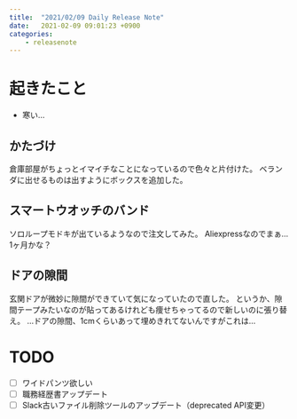 ```yaml
---
title:  "2021/02/09 Daily Release Note"
date:   2021-02-09 09:01:23 +0900
categories:
    - releasenote
---
```

# 起きたこと

* 寒い…

## かたづけ

倉庫部屋がちょっとイマイチなことになっているので色々と片付けた。
ベランダに出せるものは出すようにボックスを追加した。

## スマートウオッチのバンド

ソロループモドキが出ているようなので注文してみた。
Aliexpressなのでまぁ…1ヶ月かな？

## ドアの隙間

玄関ドアが微妙に隙間ができていて気になっていたので直した。
というか、隙間テープみたいなのが貼ってあるけれども痩せちゃってるので新しいのに張り替え。
…ドアの隙間、1cmくらいあって埋めきれてないんですがこれは…


# TODO 

- [ ] ワイドパンツ欲しい
- [ ] 職務経歴書アップデート
- [ ] Slack古いファイル削除ツールのアップデート（deprecated API変更）